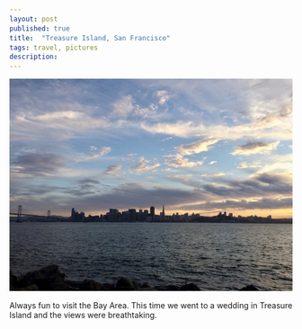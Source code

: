 ```yaml
---
layout: post
published: true
title:  "Treasure Island, San Francisco"
tags: travel, pictures
description: 
---
```


![views from treasure island](/assets/images/sf_from_treasure_island.jpg)

Always fun to visit the Bay Area. This time we went to a wedding in Treasure Island and the views were breathtaking.
